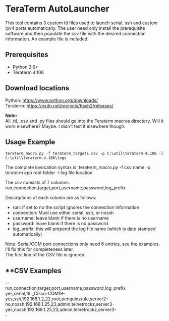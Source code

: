 TeraTerm AutoLauncher
========================

This tool contains 3 custom ttl files used to launch serial, ssh and custom ipv4 
ports automatically.  The user need only install the prerequisite software and 
then populate the csv file with the desired connection information.  An example 
file is included.

Prerequisites
-------------
* Python 3.6+
* Teraterm 4.106

Download locations
------------------
Python: https://www.python.org/downloads/  
Teraterm: https://osdn.net/projects/ttssh2/releases/  

**Note:**   
All .ttl, .csv and .py files should go into the Teraterm macros directory.  Will it work elsewhere?  Maybe.  I didn't test it elsewhere though.

Usage Example
-------------
	teraterm_macro.py -f teraterm_targets.csv -p C:\util\teraterm-4.106 -l C:\util\teraterm-4.106\logs

The complete invocation syntax is:
	teraterm_macro.py -f csv name -p teraterm app root folder -l log file location  

The csv consists of 7 columns:  
run,connection,target,port,username,password,log_prefix  
  
Descriptions of each column are as follows:  
- run: if set to no the script ignores the connection information
- connection: Must use either serial, ssh, or nossh
- username: leave blank if there is no username
- password: leave blank if there is no password
- log_prefix: this will prepend the log file name (which is date stamped automatically)

Note:  Serial/COM port connections only need 6 entries, see the examples.  I'll fix this for completeness later.  
The first line of the CSV file is ignored.  

**CSV Examples
------------
-<csv>-  
run,connection,target,port,username,password,log_prefix  
yes,serial,19,,,Cisco-COM19-  
yes,ssh,192.168.1.2,22,root,penguinzrule,server2-  
no,nossh,192.168.1.25,23,admin,telnetrockz,server3-  
yes,nossh,192.168.1.25,23,admin,telnetrockz,server3-  
</csv>-  
